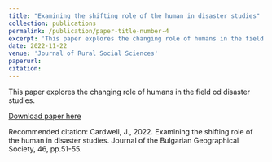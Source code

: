 ```yaml
---
title: "Examining the shifting role of the human in disaster studies"
collection: publications
permalink: /publication/paper-title-number-4
excerpt: 'This paper explores the changing role of humans in the field od disaster studies.'
date: 2022-11-22
venue: 'Journal of Rural Social Sciences'
paperurl: 
citation: 
---
```

This paper explores the changing role of humans in the field od disaster studies.

[Download paper here](http://jucardwell.github.io/files/human.pdf)

Recommended citation: Cardwell, J., 2022. Examining the shifting role of the human in disaster studies. Journal of the Bulgarian Geographical Society, 46, pp.51-55.